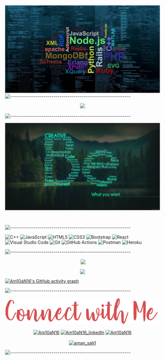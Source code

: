 <!-- ----------- HEAD SECTION ------------ -->

![banner.png](./images/Github.jpg)
![-------------------------------------------------------------](https://raw.githubusercontent.com/andreasbm/readme/master/assets/lines/rainbow.png)


<p align="center">
  <img src="https://readme-typing-svg.herokuapp.com?color=0d8eceF&size=30&center=true&vCenter=true&width=550&height=70&lines=Hey+There+👋+I'm+Aman;+An+Open+Source+Enthusiast+☀;MERN+Stack+Web+Developer+💻;Loves+To+Build+Projects+🛠;A+Problem+Solver+🕵;">
</p>

![-------------------------------------------------------------](https://raw.githubusercontent.com/andreasbm/readme/master/assets/lines/rainbow.png)

![background.png](./images/back1111.jpg)

<br>

![-------------------------------------------------------------](https://raw.githubusercontent.com/andreasbm/readme/master/assets/lines/rainbow.png)

<!-- ----------- HEAD SECTION END ------------ -->

<!-- ----------- TECH STACK SECTION ------------ -->

 ![C++](https://img.shields.io/badge/c++-%2300599C.svg?style=for-the-badge&logo=c%2B%2B&logoColor=white) ![JavaScript](https://img.shields.io/badge/javascript-%23323330.svg?style=for-the-badge&logo=javascript&logoColor=%23F7DF1E) ![HTML5](https://img.shields.io/badge/html5-%23E34F26.svg?style=for-the-badge&logo=html5&logoColor=white) ![CSS3](https://img.shields.io/badge/css3-%231572B6.svg?style=for-the-badge&logo=css3&logoColor=white) ![Bootstrap](https://img.shields.io/badge/bootstrap-%23563D7C.svg?style=for-the-badge&logo=bootstrap&logoColor=white) ![React](https://img.shields.io/badge/react-%2320232a.svg?style=for-the-badge&logo=react&logoColor=%2361DAFB)![Visual Studio Code](https://img.shields.io/badge/Visual%20Studio%20Code-0078d7.svg?style=for-the-badge&logo=visual-studio-code&logoColor=white) ![Git](https://img.shields.io/badge/git-%23F05033.svg?style=for-the-badge&logo=git&logoColor=white) ![GitHub Actions](https://img.shields.io/badge/githubactions-%232671E5.svg?style=for-the-badge&logo=githubactions&logoColor=white) ![Postman](https://img.shields.io/badge/Postman-FF6C37?style=for-the-badge&logo=postman&logoColor=white) ![Heroku](https://img.shields.io/badge/heroku-%23430098.svg?style=for-the-badge&logo=heroku&logoColor=white)

![-------------------------------------------------------------](https://raw.githubusercontent.com/andreasbm/readme/master/assets/lines/rainbow.png)

<!-- ----------- TECH STACK SECTION END------------ -->

<!-- ----------- GITHUB STATS SECTION ------------ -->

<p align ="center">&nbsp;<img align="center" src="https://github-readme-stats.vercel.app/api?username=Am10aN16&show_icons=true&count_private=true&theme=react" />

<p align="center"><img align="center" src="http://github-readme-streak-stats.herokuapp.com/?user=Am10aN16&theme=react" />

[![Am10aN16's GitHub activity graph](https://activity-graph.herokuapp.com/graph?username=Am10aN16&bg_color=000000&color=1fdbd8&line=ff5c5c&point=1adbce&area=true&hide_border=true)](https://github.com/ashutosh00710/github-readme-activity-graph)

![-------------------------------------------------------------](https://raw.githubusercontent.com/andreasbm/readme/master/assets/lines/rainbow.png)

<!-- ----------- GITHUB STATS SECTION END ------------ -->

<!-- ----------- CONNECT WITH ME SECTION ------------ -->

![connect-with-me.png](./images/connect-with-me.png)

<p align="center">
<a href="#" target="blank"><img align="center" src="https://img.shields.io/badge/Discord-7289DA?style=for-the-badge&logo=discord&logoColor=white" alt="Am10aN16"/></a> <a href="https://www.linkedin.com/in/aman-poddar-7ab5bb202/" target="blank"><img align="center" src="https://img.shields.io/badge/LinkedIn-0077B5?style=for-the-badge&logo=linkedin&logoColor=white" alt="Am10aN16_linkedIn"/></a> <a href="https://www.instagram.com/aman_sah_1016/" target="blank"><img align="center" src="https://img.shields.io/badge/Instagram-E4405F?style=for-the-badge&logo=instagram&logoColor=white" alt="Am10aN16" /></a>
<br>
<br>
<a href="https://mobile.twitter.com/aman_sah1" target="blank"><img src="https://img.shields.io/twitter/follow/aman_sah1?logo=twitter&style=for-the-badge" alt="aman_sah1" /></a>
</p>

![-------------------------------------------------------------](https://raw.githubusercontent.com/andreasbm/readme/master/assets/lines/rainbow.png)

<!-- ----------- CONNECT WITH ME SECTION END ------------ -->

[twitter]: https://mobile.twitter.com/aman_sah1
[instagram]: https://www.instagram.com/aman_sah_1016/
[linkedin]: https://www.linkedin.com/in/aman-poddar-7ab5bb202/
[github]:https://github.com/Am10aN16
[gmail]:mailto:smartaman1016@gmail.com
